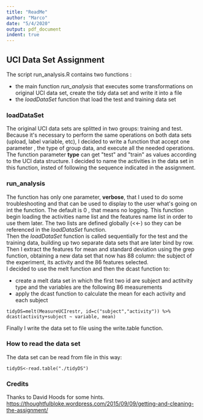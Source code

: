 ```yaml
---
title: "ReadMe"
author: "Marco"
date: "5/4/2020"
output: pdf_document
indent: true
---
```


## UCI Data Set Assignment

The script run_analysis.R contains two functions :  
* the main function  *run_analysis* that executes some transformations on original UCI data set, create the tidy data set and write it into a file  
* the *loadDataSet* function that load the test and training data set

### loadDataSet
The original UCI data sets are splitted in two groups: training and test. Because it's necessary to perform the same operations on both data sets (upload, label variable, etc), I decided to write a function that accept one parameter , the type of group data, and execute all the needed operations. The function parameter **type** can get "test" and "train" as values according to the UCI data structure.
I decided to name the activities in the data set in this function, insted of following the sequence indicated in the assignment.

### run_analysis
The function has only one parameter, **verbose**, that I used to do some troubleshooting and that can be used to display to the user what's going on int the function. The default is 0 , that means no  logging.
This function begin loading the activities name list and the features name list in order to use them later. The two lists are defined globally (<<-) so they can be referenced in the *loadDataSet* function.  
Then the *loadDataSet* function is called sequentially for the test and the training data, building up two separate data sets that are later bind by row.  
Then I extract the features for mean and standard deviation using the grep function, obtaining a new data set that now has 88 column: the subject of the experiment, its activity and the 86 features selected.  
I decided to use the melt function and then the dcast function to:  
* create a melt data set in which the first two id are subject and actitvity type and the variables are the following 86 measurements  
* apply the dcast function to calculate the mean for each activity and each subject 

```  
tidyDS=melt(MeasureUCIrestr, id=c("subject","activity")) %>% dcast(activity+subject ~ variable, mean)
```
Finally I write the data set to file using the write.table function. 

### How to read the data set
The data set can be read from file in this way: 
```  
tidyDS<-read.table("./tidyDS")  
```
### Credits
Thanks to David Hoods for some hints.  
<https://thoughtfulbloke.wordpress.com/2015/09/09/getting-and-cleaning-the-assignment/>


